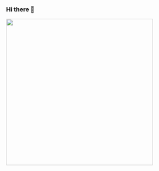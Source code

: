 ### Hi there 👋

<div align = "left">
  <img src = "https://github-readme-stats.vercel.app/api?username=turbobabr&count_private=true&show_icons=true&theme=react" width = "400">
</div>

<!--
**turbobabr/turbobabr** is a ✨ _special_ ✨ repository because its `README.md` (this file) appears on your GitHub profile.

Here are some ideas to get you started:

- 🔭 I’m currently working on ...
- 🌱 I’m currently learning ...
- 👯 I’m looking to collaborate on ...
- 🤔 I’m looking for help with ...
- 💬 Ask me about ...
- 📫 How to reach me: ...
- 😄 Pronouns: ...
- ⚡ Fun fact: ...
-->
